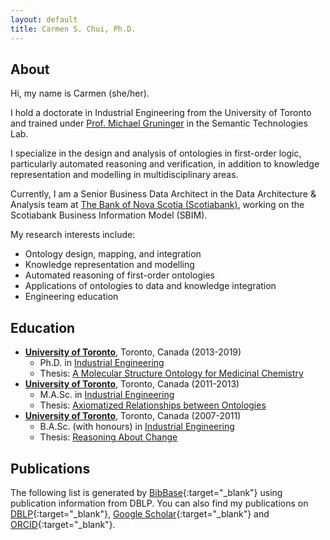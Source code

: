 ```yaml
---
layout: default
title: Carmen S. Chui, Ph.D.
---
```


## About
Hi, my name is Carmen (she/her).

I hold a doctorate in Industrial Engineering from the University of Toronto and trained under [Prof. Michael Gruninger](http://stl.mie.utoronto.ca/gruninger.html) in the Semantic Technologies Lab.

I specialize in the design and analysis of ontologies in first-order logic, particularly automated reasoning and verification, in addition to knowledge representation and modelling in multidisciplinary areas.

Currently, I am a Senior Business Data Architect in the Data Architecture & Analysis team at [The Bank of Nova Scotia (Scotiabank)](http://www.scotiabank.com), working on the Scotiabank Business Information Model (SBIM).

My research interests include:
- Ontology design, mapping, and integration
- Knowledge representation and modelling
- Automated reasoning of first-order ontologies
- Applications of ontologies to data and knowledge integration
- Engineering education


## Education
- **[University of Toronto](http://www.utoronto.ca)**, Toronto, Canada (2013-2019)
  - Ph.D. in [Industrial Engineering](https://www.mie.utoronto.ca/programs/graduate/phd/)
  - Thesis: [A Molecular Structure Ontology for Medicinal Chemistry](https://hdl.handle.net/1807/97001)
- **[University of Toronto](http://www.utoronto.ca)**, Toronto, Canada (2011-2013)
  - M.A.Sc. in [Industrial Engineering](https://www.mie.utoronto.ca/programs/graduate/master-of-applied-science/)
  - Thesis: [Axiomatized Relationships between Ontologies](https://hdl.handle.net/1807/42747)
- **[University of Toronto](http://www.utoronto.ca)**, Toronto, Canada (2007-2011)
  - B.A.Sc. (with honours) in [Industrial Engineering](https://www.mie.utoronto.ca/programs/undergraduate/industrial-engineering/)
  - Thesis: [Reasoning About Change](/files/cchui_basc_thesis.pdf)

## Publications
The following list is generated by [BibBase](https://bibbase.org/){:target="_blank"} using publication information from DBLP.  You can also find my publications on [DBLP]({{site.author.dblp}}){:target="_blank"}, [Google Scholar]({{site.author.googlescholar}}){:target="_blank"} and [ORCID]({{site.author.orcid}}){:target="_blank"}.

<script src="https://bibbase.org/show?bib=https://dblp.org/pid/151/3567.bib&jsonp=1&theme=default&folding=1"></script>
